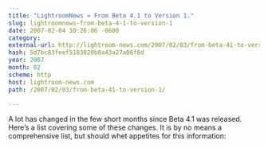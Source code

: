 ```yaml
---
title: "LightroomNews » From Beta 4.1 to Version 1."
slug: lightroomnews-from-beta-4-1-to-version-1
date: 2007-02-04 10:26:06 -0600
category: 
external-url: http://lightroom-news.com/2007/02/03/from-beta-41-to-version-1/
hash: 5d7bc83feef5183020b8a43a27a06f6d
year: 2007
month: 02
scheme: http
host: lightroom-news.com
path: /2007/02/03/from-beta-41-to-version-1/

---
```


A lot has changed in the few short months since Beta 4.1 was released. Here’s a list covering some of these changes. It is by no means a comprehensive list, but should whet appetites for this information:
